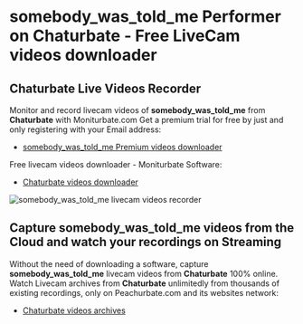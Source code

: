 # somebody_was_told_me Performer on Chaturbate - Free LiveCam videos downloader

## Chaturbate Live Videos Recorder

Monitor and record livecam videos of **somebody_was_told_me** from **Chaturbate** with Moniturbate.com
Get a premium trial for free by just and only registering with your Email address:
* [somebody_was_told_me Premium videos downloader](https://moniturbate.com/request-demo-licence-key.html)

Free livecam videos downloader - Moniturbate Software:
* [Chaturbate videos downloader](https://moniturbate.com/moniturbate-download-software.html)

![somebody_was_told_me livecam videos recorder](https://peachurnet.com/templates/moniturbate-software.png)


## Capture somebody_was_told_me videos from the Cloud and watch your recordings on Streaming

Without the need of downloading a software, capture **somebody_was_told_me** livecam videos from **Chaturbate** 100% online.
Watch Livecam archives from **Chaturbate** unlimitedly from thousands of existing recordings, only on Peachurbate.com and its websites network:
* [Chaturbate videos archives](https://peachurnet.com/)
